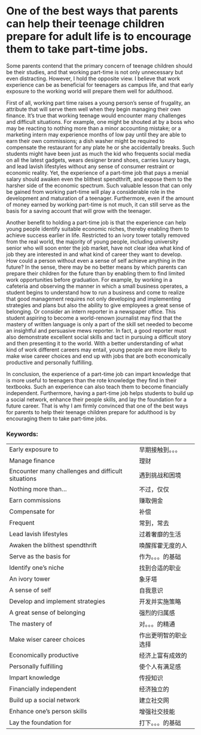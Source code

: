 # One of the best ways that parents can help their teenage children prepare for adult life is to encourage them to take part-time jobs.

Some parents contend that the primary concern of teenage children should be their studies, and that working part-time is not only unnecessary but even distracting. However, I hold the opposite view. I believe that work experience can be as beneficial for teenagers as campus life, and that early exposure to the working world will prepare them well for adulthood.

First of all, working part time raises a young person’s sense of frugality, an attribute that will serve them well when they begin managing their own finance. It’s true that working teenage would encounter many challenges and difficult situations. For example, one might be shouted at by a boss who may be reacting to nothing more than a minor accounting mistake; or a marketing intern may experience months of low pay until they are able to earn their own commissions; a dish washer might be required to compensate the restaurant for any plate he or she accidentally breaks. Such students might have been just as much the kid who frequents social media on all the latest gadgets, wears designer brand shoes, carries luxury bags, and lead lavish lifestyles without any sense of consumer restraint or economic reality. Yet, the experience of a part-time job that pays a menial salary should awaken even the blithest spendthrift, and expose them to the harsher side of the economic spectrum. Such valuable lesson that can only be gained from working part-time will play a considerable role in the development and maturation of a teenager. Furthermore, even if the amount of money earned by working part-time is not much, it can still serve as the basis for a saving account that will grow with the teenager.

Another benefit to holding a part-time job is that the experience can help young people identify suitable economic niches, thereby enabling them to achieve success earlier in life. Restricted to an ivory tower totally removed from the real world, the majority of young people, including university senior who will soon enter the job market, have not clear idea what kind of job they are interested in and what kind of career they want to develop. How could a person without even a sense of self achieve anything in the future? In the sense, there may be no better means by which parents can prepare their children for the future than by enabling them to find limited work opportunities before graduation. For example, by working in a cafeteria and observing the manner in which a small business operates, a student begins to understand how to run a business and come to realize that good management requires not only developing and implementing strategies and plans but also the ability to give employees a great sense of belonging. Or consider an intern reporter in a newspaper office. This student aspiring to become a world-renown journalist may find that the mastery of written language is only a part of the skill set needed to become an insightful and persuasive mews reporter. In fact, a good reporter must also demonstrate excellent social skills and tact in pursuing a difficult story and then presenting it to the world. With a better understanding of what kind of work different careers may entail, young people are more likely to make wise career choices and end up with jobs that are both economically productive and personally fulfilling.

In conclusion, the experience of a part-time job can impart knowledge that is more useful to teenagers than the rote knowledge they find in their textbooks. Such an experience can also teach them to become financially independent. Furthermore, having a part-time job helps students to build up a social network, enhance their people skills, and lay the foundation for a future career. That is why I am firmly convinced that one of the best ways for parents to help their teenage children prepare for adulthood is by encouraging them to take part-time jobs.

### Keywords:

|                                                    |                      |
| -------------------------------------------------- | -------------------- |
| Early exposure to                                  | 早期接触到。。。     |
| Manage finance                                     | 理财                 |
| Encounter many challenges and difficult situations | 遇到挑战和困境       |
| Nothing more than…                                 | 不过，仅仅           |
| Earn commissions                                   | 赚取佣金             |
| Compensate for                                     | 补偿                 |
| Frequent                                           | 常到，常去           |
| Lead lavish lifestyles                             | 过着奢靡的生活       |
| Awaken the blithest spendthrift                    | 唤醒挥霍无度的人     |
| Serve as the basis for                             | 作为。。。的基础     |
| Identify one’s niche                               | 找到合适的职业       |
| An ivory tower                                     | 象牙塔               |
| A sense of self                                    | 自我意识             |
| Develop and implement strategies                   | 开发并实施策略       |
| A great sense of belonging                         | 强烈的归属感         |
| The mastery of                                     | 对。。。的精通       |
| Make wiser career choices                          | 作出更明智的职业选择 |
| Economically productive                            | 经济上富有成效的     |
| Personally fulfilling                              | 使个人有满足感       |
| Impart knowledge                                   | 传授知识             |
| Financially independent                            | 经济独立的           |
| Build up a social network                          | 建立社交网           |
| Enhance one’s person skills                        | 增强社交技能         |
| Lay the foundation for                             | 打下。。。的基础     |
